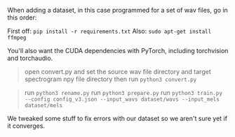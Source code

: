 When adding a dataset, in this case programmed for a set of wav files, go in this order:

First off:
`pip install -r requirements.txt`
Also:
`sudo apt-get install ffmpeg`

You'll also want the CUDA dependencies with PyTorch, including torchvision and torchaudio.

> open convert.py and set the source wav file directory and target spectrogram npy file directory then run `python3 convert.py`

> run `python3 rename.py`
> run `python3 prepare.py`
> run `python3 train.py --config config_v3.json --input_wavs dataset/wavs --input_mels dataset/mels`

We tweaked some stuff to fix errors with our dataset so we aren't sure yet if it converges.
